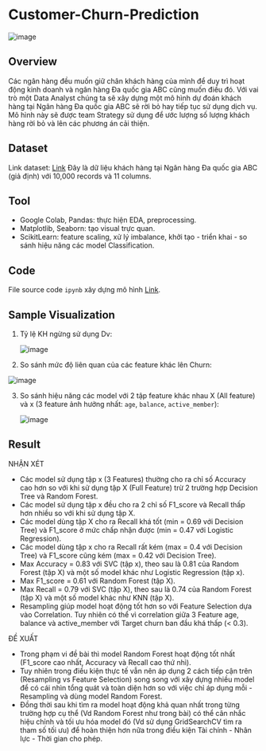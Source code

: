 # Customer-Churn-Prediction

![image](https://github.com/dthcong/Customer-Churn-Prediction/assets/156085700/3cc1849e-75c7-4ed3-b100-18f5166240db)

## Overview

Các ngân hàng đều muốn giữ chân khách hàng của mình để duy trì hoạt động kinh doanh và ngân hàng Đa quốc gia ABC cũng muốn điều đó. 
Với vai trò một Data Analyst chúng ta sẽ xây dựng một mô hình dự đoán khách hàng tại Ngân hàng Đa quốc gia ABC sẽ rời bỏ hay tiếp tục sử dụng dịch vụ.
Mô hình này sẽ được team Strategy sử dụng để ước lượng số lượng khách hàng rời bỏ và lên các phương án cải thiện.
 
## Dataset

Link dataset: [Link](https://drive.google.com/file/d/1fFqLRizk_W9WCtRVKusQclwDU_5KaUg7/view?usp=drive_link)
Đây là dữ liệu khách hàng tại Ngân hàng Đa quốc gia ABC (giả định) với 10,000 records và 11 columns.

## Tool

- Google Colab, Pandas: thực hiện EDA, preprocessing.
- Matplotlib, Seaborn: tạo visual trực quan.
- ScikitLearn: feature scaling, xử lý imbalance, khởi tạo - triển khai - so sánh hiệu năng các model Classification.

## Code

File source code `ipynb` xây dựng mô hình [Link](https://github.com/dthcong/Customer-Churn-Prediction/blob/main/Customer_Churn_Prediction.ipynb). 

## Sample Visualization

1. Tỷ lệ KH ngừng sử dụng Dv:

   ![image](https://github.com/dthcong/Customer-Churn-Prediction/assets/156085700/1c1872c8-5ada-43b4-892a-0be469b64317)
   
2. So sánh mức độ liên quan của các feature khác lên Churn:

  ![image](https://github.com/dthcong/Customer-Churn-Prediction/assets/156085700/25c2502f-b905-41a9-b41c-0f7d6a786c1b)

3. So sánh hiệu năng các model với 2 tập feature khác nhau X (All feature) và x (3 feature ảnh hưởng nhất: `age`, `balance`, `active_member`):

   ![image](https://github.com/dthcong/Customer-Churn-Prediction/assets/156085700/7c11a377-18d2-4f04-8fec-451cd417a88b)

## Result

NHẬN XÉT

- Các model sử dụng tập x (3 Features) thường cho ra chỉ số Accuracy cao hơn so với khi sử dụng tập X (Full Feature) trừ 2 trường hợp Decision Tree và Random Forest.
- Các model sử dụng tập x đều cho ra 2 chỉ số F1_score và Recall thấp hơn nhiều so với khi sử dụng tập X.
- Các model dùng tập X cho ra Recall khá tốt (min = 0.69 với Decision Tree) và F1_score ở mức chấp nhận được (min = 0.47 với Logistic Regression).
- Các model dùng tập x cho ra Recall rất kém (max = 0.4 với Decision Tree) và F1_score cũng kém (max = 0.42 với Decision Tree).
- Max Accuracy = 0.83 với SVC (tập x), theo sau là 0.81 của Random Forest (tập X) và một số model khác như Logistic Regression (tập x).
- Max F1_score = 0.61 với Random Forest (tập X).
- Max Recall = 0.79 với SVC (tập X), theo sau là 0.74 của Random Forest (tập X) và một số model khác như KNN (tập X).
- Resampling giúp model hoạt động tốt hơn so với Feature Selection dựa vào Correlation. Tuy nhiên có thể vì correlation giữa 3 Feature age, balance và active_member với Target churn ban đầu khá thấp (< 0.3).

ĐỀ XUẤT

- Trong phạm vi đề bài thì model Random Forest hoạt động tốt nhất (F1_score cao nhất, Accuracy và Recall cao thứ nhì).
- Tuy nhiên trong điều kiện thực tế vẫn nên áp dụng 2 cách tiếp cận trên (Resampling vs Feature Selection) song song với xây dựng nhiều model để có cái nhìn tổng quát và toàn diện hơn so với việc chỉ áp dụng mỗi - Resampling và dùng model Random Forest.
- Đồng thời sau khi tìm ra model hoạt động khả quan nhất trong từng trường hợp cụ thể (Vd Random Forest như trong bài) có thể cân nhắc hiệu chỉnh và tối ưu hóa model đó (Vd sử dụng GridSearchCV tìm ra tham số tối ưu) để hoàn thiện hơn nữa trong điều kiện Tài chính - Nhân lực - Thời gian cho phép.

